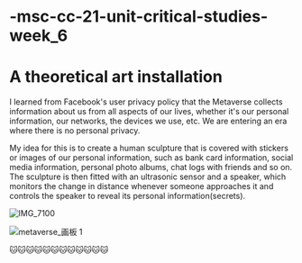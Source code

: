 # -msc-cc-21-unit-critical-studies-week_6

# **A theoretical art installation**

I learned from Facebook's user privacy policy that the Metaverse collects information about us from all aspects of our lives, whether it's our personal information, our networks, the devices we use, etc. We are entering an era where there is no personal privacy.

My idea for this is to create a human sculpture that is covered with stickers or images of our personal information, such as bank card information, social media information, personal photo albums, chat logs with friends and so on. The sculpture is then fitted with an ultrasonic sensor and a speaker, which monitors the change in distance whenever someone approaches it and controls the speaker to reveal its personal information(secrets).

![IMG_7100](https://user-images.githubusercontent.com/92035097/141352246-d6129a1f-12bd-44d6-a43b-4224f31860ef.jpg)

![metaverse_画板 1](https://user-images.githubusercontent.com/92035097/141352267-4a6ef748-8cd7-446b-a116-13c28a67346d.png)

:cat::cat::cat::cat::cat::cat::cat::cat::cat::cat::cat::cat:
